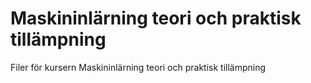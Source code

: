# Maskininlärning teori och praktisk tillämpning

Filer för kursern Maskininlärning teori och praktisk tillämpning
